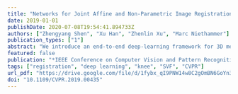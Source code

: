 ```yaml
---
title: "Networks for Joint Affine and Non-Parametric Image Registration"
date: 2019-01-01
publishDate: 2020-07-08T19:54:41.894733Z
authors: ["Zhengyang Shen", "Xu Han", "Zhenlin Xu", "Marc Niethammer"]
publication_types: ["1"]
abstract: "We introduce an end-to-end deep-learning framework for 3D medical image registration. In contrast to existing approaches, our framework combines two registration methods: an affine registration and a vector momentum-parameterized stationary velocity field (vSVF) model. Specifically, it consists of three stages. In the first stage, a multi-step affine network predicts affine transform parameters. In the second stage, we use a U-Net-like network to generate a momentum, from which a velocity field can be computed via smoothing. Finally, in the third stage, we employ a self-iterable map-based vSVF component to provide a non-parametric refinement based on the current estimate of the transformation map. Once the model is trained, a registration is completed in one forward pass. To evaluate the performance, we conducted longitudinal and cross-subject experiments on 3D magnetic resonance images (MRI) of the knee of the Osteoarthritis Initiative (OAI) dataset. Results show that our framework achieves comparable performance to state-of-the-art medical image registration approaches, but it is much faster, with a better control of transformation regularity including the ability to produce approximately symmetric transformations, and combining affine as well as non-parametric registration."
featured: false
publication: "*IEEE Conference on Computer Vision and Pattern Recognition, CVPR 2019, Long Beach, CA, USA, June 16-20, 2019*"
tags: ["registration", "deep learning", "knee", "SVF", "CVPR"]
url_pdf: "https://drive.google.com/file/d/1fybx_qI9PNW14w8C2gOmBN6GoYn3G_Mu"
doi: "10.1109/CVPR.2019.00435"
---
```


